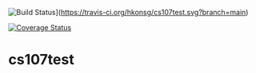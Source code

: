 ![Build Status](https://travis-ci.org/hkonsg/cs107test.svg?branch=main)](https://travis-ci.org/hkonsg/cs107test.svg?branch=main)

[![Coverage Status](https://codecov.io/gh/hgrini/cs107test/branch/main/graph/badge.svg)](https://codecov.io/gh/hkonsg/cs107test)
# cs107test
